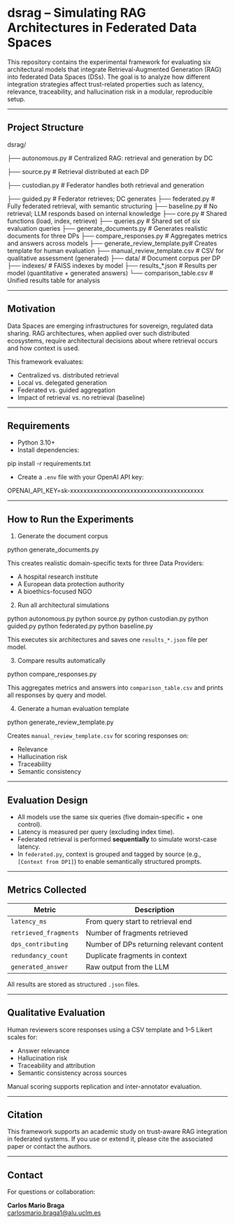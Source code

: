 # dsrag – Simulating RAG Architectures in Federated Data Spaces

This repository contains the experimental framework for evaluating six architectural models that integrate Retrieval-Augmented Generation (RAG) into federated Data Spaces (DSs). The goal is to analyze how different integration strategies affect trust-related properties such as latency, relevance, traceability, and hallucination risk in a modular, reproducible setup.

---

## Project Structure

dsrag/

├── autonomous.py              # Centralized RAG: retrieval and generation by DC

├── source.py                  # Retrieval distributed at each DP

├── custodian.py               # Federator handles both retrieval and generation

├── guided.py                  # Federator retrieves; DC generates
├── federated.py               # Fully federated retrieval, with semantic structuring
├── baseline.py                # No retrieval; LLM responds based on internal knowledge
├── core.py                    # Shared functions (load, index, retrieve)
├── queries.py                 # Shared set of six evaluation queries
├── generate_documents.py      # Generates realistic documents for three DPs
├── compare_responses.py       # Aggregates metrics and answers across models
├── generate_review_template.py# Creates template for human evaluation
├── manual_review_template.csv # CSV for qualitative assessment (generated)
├── data/                      # Document corpus per DP
├── indexes/                   # FAISS indexes by model
├── results_*.json             # Results per model (quantitative + generated answers)
└── comparison_table.csv       # Unified results table for analysis

---

## Motivation

Data Spaces are emerging infrastructures for sovereign, regulated data sharing. RAG architectures, when applied over such distributed ecosystems, require architectural decisions about where retrieval occurs and how context is used.

This framework evaluates:
- Centralized vs. distributed retrieval
- Local vs. delegated generation
- Federated vs. guided aggregation
- Impact of retrieval vs. no retrieval (baseline)

---

## Requirements

- Python 3.10+
- Install dependencies:

pip install -r requirements.txt

- Create a `.env` file with your OpenAI API key:

OPENAI_API_KEY=sk-xxxxxxxxxxxxxxxxxxxxxxxxxxxxxxxxxxxxxxxx

---

## How to Run the Experiments

1. Generate the document corpus

python generate_documents.py

This creates realistic domain-specific texts for three Data Providers:
- A hospital research institute
- A European data protection authority
- A bioethics-focused NGO

2. Run all architectural simulations

python autonomous.py
python source.py
python custodian.py
python guided.py
python federated.py
python baseline.py

This executes six architectures and saves one `results_*.json` file per model.

3. Compare results automatically

python compare_responses.py

This aggregates metrics and answers into `comparison_table.csv` and prints all responses by query and model.

4. Generate a human evaluation template

python generate_review_template.py

Creates `manual_review_template.csv` for scoring responses on:
- Relevance
- Hallucination risk
- Traceability
- Semantic consistency

---

## Evaluation Design

- All models use the same six queries (five domain-specific + one control).
- Latency is measured per query (excluding index time).
- Federated retrieval is performed **sequentially** to simulate worst-case latency.
- In `federated.py`, context is grouped and tagged by source (e.g., `[Context from DP1]`) to enable semantically structured prompts.

---

## Metrics Collected

| Metric              | Description                                      |
|---------------------|--------------------------------------------------|
| `latency_ms`        | From query start to retrieval end                |
| `retrieved_fragments` | Number of fragments retrieved                 |
| `dps_contributing`  | Number of DPs returning relevant content         |
| `redundancy_count`  | Duplicate fragments in context                   |
| `generated_answer`  | Raw output from the LLM                          |

All results are stored as structured `.json` files.

---

## Qualitative Evaluation

Human reviewers score responses using a CSV template and 1–5 Likert scales for:
- Answer relevance
- Hallucination risk
- Traceability and attribution
- Semantic consistency across sources

Manual scoring supports replication and inter-annotator evaluation.

---

## Citation

This framework supports an academic study on trust-aware RAG integration in federated systems. If you use or extend it, please cite the associated paper or contact the authors.

---

## Contact

For questions or collaboration:

**Carlos Mario Braga**  
carlosmario.braga1@alu.uclm.es

